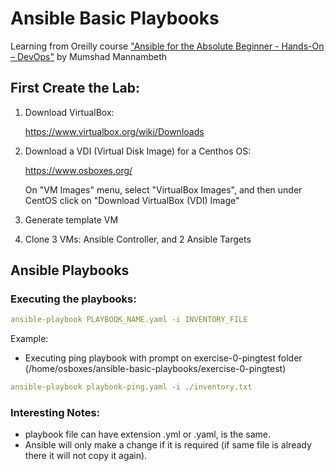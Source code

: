 # Ansible Basic Playbooks
Learning from Oreilly course ["Ansible for the Absolute Beginner - Hands-On – DevOps"](https://learning.oreilly.com/videos/ansible-for-the/9781789132427/) by Mumshad Mannambeth

## First Create the Lab:

1) Download VirtualBox:

    https://www.virtualbox.org/wiki/Downloads

2) Download a VDI (Virtual Disk Image) for a Centhos OS:

    https://www.osboxes.org/
    
    On "VM Images" menu, select "VirtualBox Images", and then under CentOS click on "Download VirtualBox (VDI) Image"

3) Generate template VM

4) Clone 3 VMs: Ansible Controller, and 2 Ansible Targets

## Ansible Playbooks
### Executing the playbooks:
```yaml
ansible-playbook PLAYBOOK_NAME.yaml -i INVENTORY_FILE
```
Example:

* Executing ping playbook with prompt on exercise-0-pingtest folder (/home/osboxes/ansible-basic-playbooks/exercise-0-pingtest)
```yaml
ansible-playbook playbook-ping.yaml -i ./inventory.txt
```

### Interesting Notes:
* playbook file can have extension .yml or .yaml, is the same.
* Ansible will only make a change if it is required (if same file is already there it will not copy it again).
